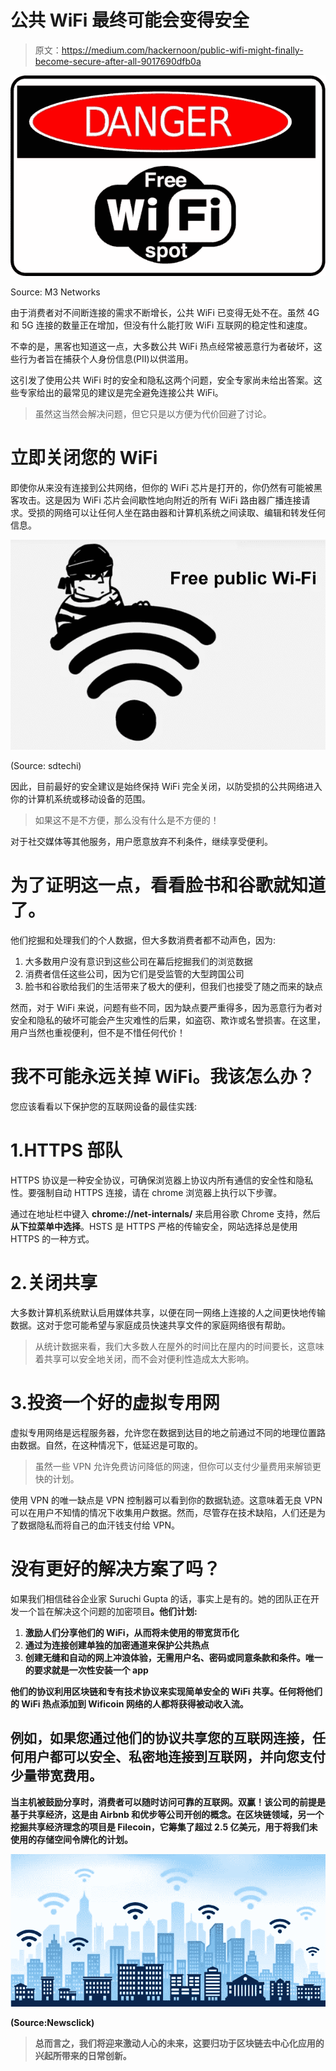# 公共 WiFi 最终可能会变得安全

> 原文：<https://medium.com/hackernoon/public-wifi-might-finally-become-secure-after-all-9017690dfb0a>

![](img/53450b1287807d6b4dc1387f8daff6b0.png)

Source: M3 Networks

由于消费者对不间断连接的需求不断增长，公共 WiFi 已变得无处不在。虽然 4G 和 5G 连接的数量正在增加，但没有什么能打败 WiFi 互联网的稳定性和速度。

不幸的是，黑客也知道这一点，大多数公共 WiFi 热点经常被恶意行为者破坏，这些行为者旨在捕获个人身份信息(PII)以供滥用。

这引发了使用公共 WiFi 时的安全和隐私这两个问题，安全专家尚未给出答案。这些专家给出的最常见的建议是完全避免连接公共 WiFi。

> 虽然这当然会解决问题，但它只是以方便为代价回避了讨论。

# 立即关闭您的 WiFi

即使你从来没有连接到公共网络，但你的 WiFi 芯片是打开的，你仍然有可能被黑客攻击。这是因为 WiFi 芯片会间歇性地向附近的所有 WiFi 路由器广播连接请求。受损的网络可以让任何人坐在路由器和计算机系统之间读取、编辑和转发任何信息。

![](img/c49b861ceb865137155b474950051880.png)

(Source: sdtechi)

因此，目前最好的安全建议是始终保持 WiFi 完全关闭，以防受损的公共网络进入你的计算机系统或移动设备的范围。

> 如果这不是不方便，那么没有什么是不方便的！

对于社交媒体等其他服务，用户愿意放弃不利条件，继续享受便利。

# 为了证明这一点，看看脸书和谷歌就知道了。

他们挖掘和处理我们的个人数据，但大多数消费者都不动声色，因为:

1.  大多数用户没有意识到这些公司在幕后挖掘我们的浏览数据
2.  消费者信任这些公司，因为它们是受监管的大型跨国公司
3.  脸书和谷歌给我们的生活带来了极大的便利，但我们也接受了随之而来的缺点

然而，对于 WiFi 来说，问题有些不同，因为缺点要严重得多，因为恶意行为者对安全和隐私的破坏可能会产生灾难性的后果，如盗窃、欺诈或名誉损害。在这里，用户当然也重视便利，但不是不惜任何代价！

# 我不可能永远关掉 WiFi。我该怎么办？

您应该看看以下保护您的互联网设备的最佳实践:

# 1.HTTPS 部队

HTTPS 协议是一种安全协议，可确保浏览器上协议内所有通信的安全性和隐私性。要强制自动 HTTPS 连接，请在 chrome 浏览器上执行以下步骤。

通过在地址栏中键入 **chrome://net-internals/** 来启用谷歌 Chrome 支持，然后**从下拉菜单中选择**。HSTS 是 HTTPS 严格的传输安全，网站选择总是使用 HTTPS 的一种方式。

# 2.关闭共享

大多数计算机系统默认启用媒体共享，以便在同一网络上连接的人之间更快地传输数据。这对于您可能希望与家庭成员快速共享文件的家庭网络很有帮助。

> 从统计数据来看，我们大多数人在屋外的时间比在屋内的时间要长，这意味着共享可以安全地关闭，而不会对便利性造成太大影响。

# 3.投资一个好的虚拟专用网

虚拟专用网络是远程服务器，允许您在数据到达目的地之前通过不同的地理位置路由数据。自然，在这种情况下，低延迟是可取的。

> 虽然一些 VPN 允许免费访问降低的网速，但你可以支付少量费用来解锁更快的计划。

使用 VPN 的唯一缺点是 VPN 控制器可以看到你的数据轨迹。这意味着无良 VPN 可以在用户不知情的情况下收集用户数据。然而，尽管存在技术缺陷，人们还是为了数据隐私而将自己的血汗钱支付给 VPN。

# 没有更好的解决方案了吗？

如果我们相信硅谷企业家 Suruchi Gupta 的话，事实上是有的。她的团队正在开发一个旨在解决这个问题的加密项目[](http://wificoin.co)****。他们计划:****

1.  ****激励人们分享他们的 WiFi，从而将未使用的带宽货币化****
2.  ****通过为连接创建单独的加密通道来保护公共热点****
3.  ****创建无缝和自动的网上冲浪体验，无需用户名、密码或同意条款和条件。唯一的要求就是一次性安装一个 app****

****他们的协议利用区块链和专有技术协议来实现简单安全的 WiFi 共享。任何将他们的 WiFi 热点添加到 Wificoin 网络的人都将获得被动收入流。****

## ****例如，如果您通过他们的协议共享您的互联网连接，任何用户都可以安全、私密地连接到互联网，并向您支付少量带宽费用。****

****当主机被鼓励分享时，消费者可以随时访问可靠的互联网。双赢！该公司的前提是基于共享经济，这是由 Airbnb 和优步等公司开创的概念。在区块链领域，另一个挖掘共享经济理念的项目是 Filecoin，它筹集了超过 2.5 亿美元，用于将我们未使用的存储空间令牌化的计划。****

****![](img/38435cf366743432c57eab1f361e909f.png)****

****(Source:Newsclick)****

> ****总而言之，我们将迎来激动人心的未来，这要归功于区块链去中心化应用的兴起所带来的日常创新。****